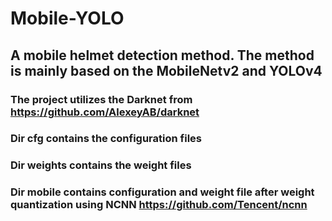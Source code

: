 # Mobile-YOLO
## A mobile helmet detection method. The method is mainly based on the MobileNetv2 and YOLOv4
### The project utilizes the Darknet from https://github.com/AlexeyAB/darknet
### Dir cfg contains the configuration files
### Dir weights contains the weight files
### Dir mobile contains configuration and weight file after weight quantization using NCNN https://github.com/Tencent/ncnn
